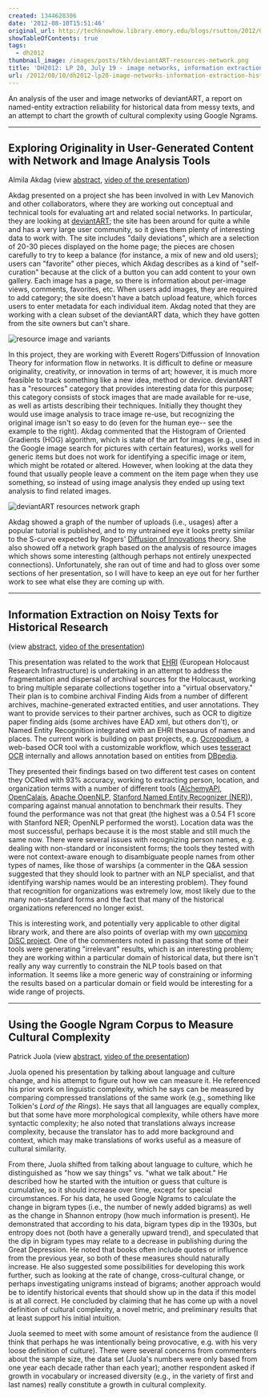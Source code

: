 ```yaml
---
created: 1344628306
date: '2012-08-10T15:51:46'
original_url: http://techknowhow.library.emory.edu/blogs/rsutton/2012/08/10/dh2012-lp20-image-networks-information-extraction-historical-cultural-change
showTableOfContents: true
tags:
  - dh2012
thumbnail_image: /images/posts/tkh/deviantART-resources-network.png
title: 'DH2012: LP 20, July 19 - image networks, information extraction for historical research, and cultural complexity '
url: /2012/08/10/dh2012-lp20-image-networks-information-extraction-historical-cultural-change/
---
```



An analysis of the user and image networks of deviantART, a report on named-entity extraction reliability for historical data from messy texts, and an attempt to chart the growth of cultural complexity using Google Ngrams.



* * *

## Exploring Originality in User-Generated Content with Network and Image Analysis Tools

Almila Akdag (view [abstract](http://www.dh2012.uni-hamburg.de/conference/programme/abstracts/exploring-originality-in-user-generated-content-with-network-and-image-analysis-tools/), [video of the presentation](http://lecture2go.uni-hamburg.de/konferenzen/-/k/13988))

Akdag presented on a project she has been involved in with Lev Manovich and other collaborators, where they are working out conceptual and technical tools for evaluating art and related social networks.  In particular, they are looking at [deviantART](http://www.deviantart.com/); the site has been around for quite a while and has a very large user community, so it gives them plenty of interesting data to work with.  The site includes "daily deviations", which are a selection of 20-30 pieces displayed on the home page; the pieces are chosen carefully to try to keep a balance (for instance, a mix of new and old users); users can "favorite" other pieces, which Akdag describes as a kind of "self-curation" because at the click of a button you can add content to your own gallery.  Each image has a page, so there is information about per-image views, comments, favorites, etc.  When users add images, they are required to add category; the site doesn't have a batch upload feature, which forces users to enter metadata for each individual item.  Akdag noted that they are working with a clean subset of the deviantART data, which they have gotten from the site owners but can't share.

![resource image and variants](http://www.dh2012.uni-hamburg.de/wp-content/uploads/2012/07/img496-1.jpg)

In this project, they are working with Everett Rogers'Diffussion of Innovation Theory for information flow in networks. It is difficult to define or measure originality, creativity, or innovation in terms of art; however, it is much more feasible to track something like a new idea, method or device. deviantART has a "resources" category that provides interesting data for this purpose; this category consists of stock images that are made available for re-use, as well as artists describing their techniques.  Initially they thought they would use image analysis to trace image re-use, but recognizing the original image isn't so easy to do (even for the human eye-- see the example to the right). Akdag commented that the Histogram of Oriented Gradients (HOG) algorithm, which is state of the art for images (e.g., used in the Google image search for pictures with certain features), works well for generic items but does not work for identifying a specific image or item, which might be rotated or altered.  However, when looking at the data they found that usually people leave a comment on the item page when they use something, so instead of using image analysis they ended up using text analysis to find related images.

![deviantART resources network graph](/images/posts/tkh/deviantART-resources-network.png)


Akdag showed a graph of the number of uploads (i.e., usages) after a popular tutorial is published, and to my untrained eye it looks pretty similar to the S-curve expected by Rogers' [Diffusion of Innovations](http://en.wikipedia.org/wiki/Diffusion_of_innovations) theory. She also showed off a network graph based on the analysis of resource images which shows some interesting (although perhaps not entirely unexpected connections).  Unfortunately, she ran out of time and had to gloss over some sections of her presentation, so I will have to keep an eye out for her further work to see what else they are coming up with.

* * *

## Information Extraction on Noisy Texts for Historical Research

(view [abstract](http://www.dh2012.uni-hamburg.de/conference/programme/abstracts/information-extraction-on-noisy-texts-for-historical-research/), [video of the presentation](http://lecture2go.uni-hamburg.de/konferenzen/-/k/13989))

This presentation was related to the work that [EHRI](http://www.ehri-project.eu/) (European Holocaust Research Infrastructure) is undertaking in an attempt to address the fragmentation and dispersal of archival sources for the Holocaust, working to bring multiple separate collections together into a "virtual observatory."  Their plan is to combine archival Finding Aids from a number of different archives, machine-generated extracted entities, and user annotations.  They want to provide services to their partner archives, such as OCR to digitize paper finding aids (some archives have EAD xml, but others don't), or Named Entity Recognition integrated with an EHRI thesaurus of names and places.  The current work is building on past projects, e.g. [Ocropodium](http://code.google.com/p/ocropodium/), a web-based OCR tool with a customizable workflow, which uses [tesseract OCR](http://code.google.com/p/tesseract-ocr/) internally and allows annotation based on entities from [DBpedia](http://dbpedia.org/).

They presented their findings based on two different test cases on content they OCRed with 93% accuracy, working to extracting person, location, and organization terms with a number of different tools ([AlchemyAPI](http://www.alchemyapi.com/), [OpenCalais](http://www.opencalais.com/), [Apache OpenNLP](http://opennlp.apache.org/), [Stanford Named Entity Recognizer (NER)](http://nlp.stanford.edu/software/CRF-NER.shtml)), comparing against manual annotation to benchmark their results.  They found the performance was not that great (the highest was a 0.54 F1 score with Stanford NER; OpenNLP performed the worst). Location data was the most successful, perhaps because it is the most stable and still much the same now. There were several issues with recognizing person names, e.g. dealing with non-standard or inconsistent forms; the tools they tested with were not context-aware enough to disambiguate people names from other types of names, like those of warships (a commenter in the Q&amp;A session suggested that they should look to partner with an NLP specialist, and that identifying warship names would be an interesting problem).  They found that recognition for organizations was extremely low, most likely due to the many non-standard forms and the fact that many of the historical organizations referenced no longer exist.

This is interesting work, and potentially very applicable to other digital library work, and there are also points of overlap with my own [upcoming DiSC project](http://web.library.emory.edu/blog/announcing-2012-2013-disc-projects). One of the commenters noted in passing that some of their tools were generating "irrelevant" results, which is an interesting problem; they are working within a particular domain of historical data, but there isn't really any way currently to constrain the NLP tools based on that information. It seems like a more generic way of constraining or informing the results based on a particular domain or field would be interesting for a wide range of projects.

* * *

## Using the Google Ngram Corpus to Measure Cultural Complexity

Patrick Juola (view [abstract](http://www.dh2012.uni-hamburg.de/conference/programme/abstracts/using-the-google-ngram-corpus-to-measure-cultural-complexity/), [video of the presentation](http://lecture2go.uni-hamburg.de/konferenzen/-/k/13990))

Juola opened his presentation by talking about language and culture change, and his attempt to figure out how we can measure it.  He referenced his prior work on linguistic complexity, which he says can be measured by comparing compressed translations of the same work (e.g., something like Tolkien's _Lord of the Rings_).  He says that all languages are equally complex, but that some have more morphological complexity, while others have more syntactic complexity; he also noted that translations always increase complexity, because the translator has to add more background and context, which may make translations of works useful as a measure of cultural similarity.

From there, Juola shifted from talking about language to culture, which he distinguished as "how we say things" vs. "what we talk about."  He described how he started with the intuition or guess that culture is cumulative, so it should increase over time, except for special circumstances.  For his data, he used Google Ngrams to calculate the change in bigram types (i.e., the number of newly added bigrams) as well as the change in Shannon entropy (how much information is present).  He demonstrated that according to his data, bigram types dip in the 1930s, but entropy does not (both have a generally upward trend), and speculated that the dip in bigram types may relate to a decrease in publishing during the Great Depression.  He noted that books often include quotes or influence from the previous year, so both of these measures should naturally increase.  He also suggested some possibilities for developing this work further, such as looking at the rate of change, cross-cultural change, or perhaps investigating unigrams instead of bigrams; another approach would be to identify historical events that should show up in the data if this model is at all correct.  He concluded by claiming that he has come up with a novel definition of cultural complexity, a novel metric, and preliminary results that at least support his initial intuition.

Juola seemed to meet with some amount of resistance from the audience (I think that perhaps he was intentionally being provocative, e.g. with his very loose definition of culture).  There were several concerns from commenters about the sample size, the data set (Juola's numbers were only based from one year each decade rather than each year); another respondent asked if growth in vocabulary or increased diversity (e.g., in the variety of first and last names) really constitute a growth in cultural complexity.
